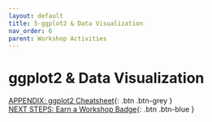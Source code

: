 ```yaml
---
layout: default
title: 5-ggplot2 & Data Visualization
nav_order: 6
parent: Workshop Activities
---
```

# ggplot2 & Data Visualization

[APPENDIX: ggplot2 Cheatsheet](https://drive.google.com/file/d/1PuMBZwAutnBjJ8xVCeLgElZwcC1UIhrz/view){: .btn .btn-grey }<br>
[NEXT STEPS: Earn a Workshop Badge](informal-credentials.html){: .btn .btn-blue }
